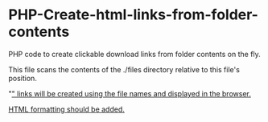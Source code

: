 # PHP-Create-html-links-from-folder-contents
PHP code to create clickable download links from folder contents on the fly.

This file scans the contents of the ./files directory relative to this file's position.

"<a href>" links will be created using the file names and displayed in the browser.

HTML formatting should be added.
